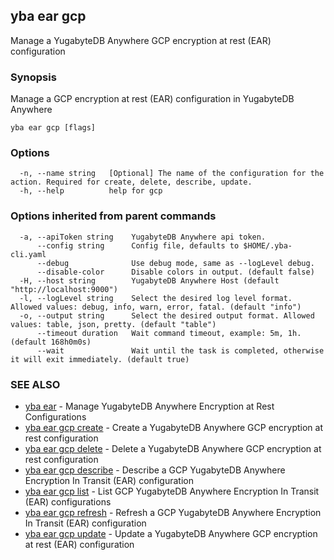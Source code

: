 ## yba ear gcp

Manage a YugabyteDB Anywhere GCP encryption at rest (EAR) configuration

### Synopsis

Manage a GCP encryption at rest (EAR) configuration in YugabyteDB Anywhere

```
yba ear gcp [flags]
```

### Options

```
  -n, --name string   [Optional] The name of the configuration for the action. Required for create, delete, describe, update.
  -h, --help          help for gcp
```

### Options inherited from parent commands

```
  -a, --apiToken string    YugabyteDB Anywhere api token.
      --config string      Config file, defaults to $HOME/.yba-cli.yaml
      --debug              Use debug mode, same as --logLevel debug.
      --disable-color      Disable colors in output. (default false)
  -H, --host string        YugabyteDB Anywhere Host (default "http://localhost:9000")
  -l, --logLevel string    Select the desired log level format. Allowed values: debug, info, warn, error, fatal. (default "info")
  -o, --output string      Select the desired output format. Allowed values: table, json, pretty. (default "table")
      --timeout duration   Wait command timeout, example: 5m, 1h. (default 168h0m0s)
      --wait               Wait until the task is completed, otherwise it will exit immediately. (default true)
```

### SEE ALSO

* [yba ear](yba_ear.md)	 - Manage YugabyteDB Anywhere Encryption at Rest Configurations
* [yba ear gcp create](yba_ear_gcp_create.md)	 - Create a YugabyteDB Anywhere GCP encryption at rest configuration
* [yba ear gcp delete](yba_ear_gcp_delete.md)	 - Delete a YugabyteDB Anywhere GCP encryption at rest configuration
* [yba ear gcp describe](yba_ear_gcp_describe.md)	 - Describe a GCP YugabyteDB Anywhere Encryption In Transit (EAR) configuration
* [yba ear gcp list](yba_ear_gcp_list.md)	 - List GCP YugabyteDB Anywhere Encryption In Transit (EAR) configurations
* [yba ear gcp refresh](yba_ear_gcp_refresh.md)	 - Refresh a GCP YugabyteDB Anywhere Encryption In Transit (EAR) configuration
* [yba ear gcp update](yba_ear_gcp_update.md)	 - Update a YugabyteDB Anywhere GCP encryption at rest (EAR) configuration

